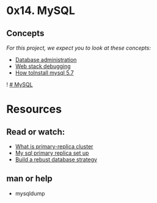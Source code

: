 # 0x14. MySQL

## Concepts

*For this project, we expect you to look at these concepts:*

* [Database administration](https://intranet.alxswe.com/concepts/49)
* [Web stack debugging](https://intranet.alxswe.com/concepts/68)
* [How toInstall mysql 5.7](https://dev.mysql.com/doc/refman/5.7/en/checking-gpg-signature.html)

! [# MySQL](https://s3.amazonaws.com/intranet-projects-files/holbertonschool-sysadmin_devops/280/KkrkDHT.png)

# Resources

## Read or watch:

* [What is primary-replica cluster](https://www.digitalocean.com/community/tutorials/how-to-choose-a-redundancy-plan-to-ensure-high-availability#sql-replication)
* [My sql primary replica set up](https://www.digitalocean.com/community/tutorials/how-to-set-up-replication-in-mysql)
* [Build a rebust database strategy](https://www.databasejournal.com/ms-sql/developing-a-sql-server-backup-strategy/)

## man or help

* mysqldump
